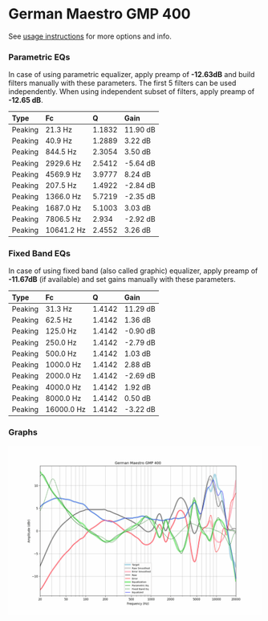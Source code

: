 # German Maestro GMP 400
See [usage instructions](https://github.com/jaakkopasanen/AutoEq#usage) for more options and info.

### Parametric EQs
In case of using parametric equalizer, apply preamp of **-12.63dB** and build filters manually
with these parameters. The first 5 filters can be used independently.
When using independent subset of filters, apply preamp of **-12.65 dB**.

| Type    | Fc         |      Q | Gain     |
|:--------|:-----------|:-------|:---------|
| Peaking | 21.3 Hz    | 1.1832 | 11.90 dB |
| Peaking | 40.9 Hz    | 1.2889 | 3.22 dB  |
| Peaking | 844.5 Hz   | 2.3054 | 3.50 dB  |
| Peaking | 2929.6 Hz  | 2.5412 | -5.64 dB |
| Peaking | 4569.9 Hz  | 3.9777 | 8.24 dB  |
| Peaking | 207.5 Hz   | 1.4922 | -2.84 dB |
| Peaking | 1366.0 Hz  | 5.7219 | -2.35 dB |
| Peaking | 1687.0 Hz  | 5.1003 | 3.03 dB  |
| Peaking | 7806.5 Hz  | 2.934  | -2.92 dB |
| Peaking | 10641.2 Hz | 2.4552 | 3.26 dB  |

### Fixed Band EQs
In case of using fixed band (also called graphic) equalizer, apply preamp of **-11.67dB**
(if available) and set gains manually with these parameters.

| Type    | Fc         |      Q | Gain     |
|:--------|:-----------|:-------|:---------|
| Peaking | 31.3 Hz    | 1.4142 | 11.29 dB |
| Peaking | 62.5 Hz    | 1.4142 | 1.36 dB  |
| Peaking | 125.0 Hz   | 1.4142 | -0.90 dB |
| Peaking | 250.0 Hz   | 1.4142 | -2.79 dB |
| Peaking | 500.0 Hz   | 1.4142 | 1.03 dB  |
| Peaking | 1000.0 Hz  | 1.4142 | 2.88 dB  |
| Peaking | 2000.0 Hz  | 1.4142 | -2.69 dB |
| Peaking | 4000.0 Hz  | 1.4142 | 1.92 dB  |
| Peaking | 8000.0 Hz  | 1.4142 | 0.50 dB  |
| Peaking | 16000.0 Hz | 1.4142 | -3.22 dB |

### Graphs
![](./German%20Maestro%20GMP%20400.png)